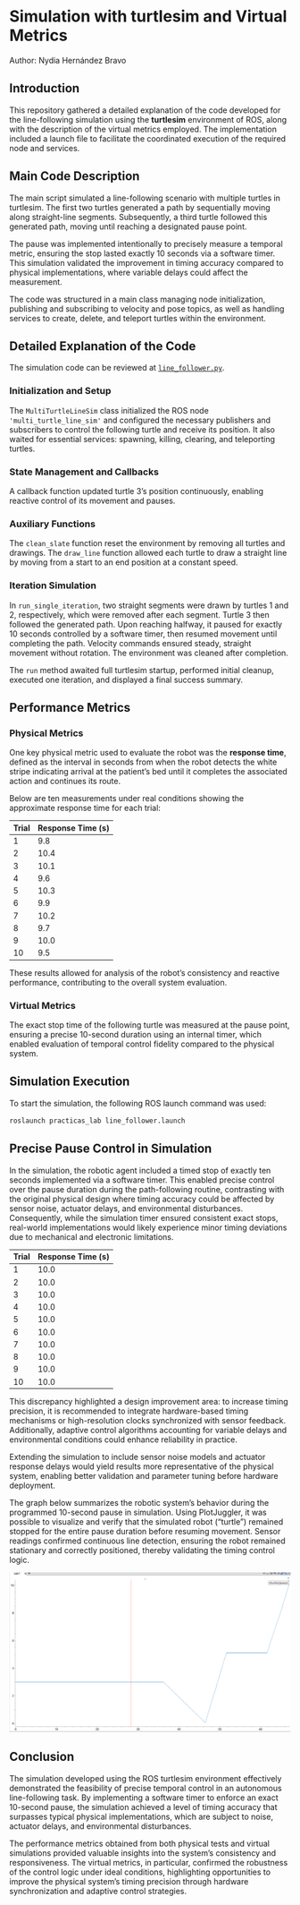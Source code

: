 # Simulation with turtlesim and Virtual Metrics
Author: Nydia Hernández Bravo 

## Introduction

This repository gathered a detailed explanation of the code developed for the line-following simulation using the **turtlesim** environment of ROS, along with the description of the virtual metrics employed. The implementation included a launch file to facilitate the coordinated execution of the required node and services.

## Main Code Description

The main script simulated a line-following scenario with multiple turtles in turtlesim. The first two turtles generated a path by sequentially moving along straight-line segments. Subsequently, a third turtle followed this generated path, moving until reaching a designated pause point.

The pause was implemented intentionally to precisely measure a temporal metric, ensuring the stop lasted exactly 10 seconds via a software timer. This simulation validated the improvement in timing accuracy compared to physical implementations, where variable delays could affect the measurement.

The code was structured in a main class managing node initialization, publishing and subscribing to velocity and pose topics, as well as handling services to create, delete, and teleport turtles within the environment.

## Detailed Explanation of the Code

The simulation code can be reviewed at [`line_follower.py`](https://github.com/NydiaHedz/EXAM2-LRT4102/blob/main/NydiaHernandez/src/line_follower.py).

### Initialization and Setup

The `MultiTurtleLineSim` class initialized the ROS node `'multi_turtle_line_sim'` and configured the necessary publishers and subscribers to control the following turtle and receive its position. It also waited for essential services: spawning, killing, clearing, and teleporting turtles.

### State Management and Callbacks

A callback function updated turtle 3’s position continuously, enabling reactive control of its movement and pauses.

### Auxiliary Functions

The `clean_slate` function reset the environment by removing all turtles and drawings. The `draw_line` function allowed each turtle to draw a straight line by moving from a start to an end position at a constant speed.

### Iteration Simulation

In `run_single_iteration`, two straight segments were drawn by turtles 1 and 2, respectively, which were removed after each segment. Turtle 3 then followed the generated path. Upon reaching halfway, it paused for exactly 10 seconds controlled by a software timer, then resumed movement until completing the path. Velocity commands ensured steady, straight movement without rotation. The environment was cleaned after completion.

The `run` method awaited full turtlesim startup, performed initial cleanup, executed one iteration, and displayed a final success summary.

## Performance Metrics

### Physical Metrics

One key physical metric used to evaluate the robot was the **response time**, defined as the interval in seconds from when the robot detects the white stripe indicating arrival at the patient’s bed until it completes the associated action and continues its route.

Below are ten measurements under real conditions showing the approximate response time for each trial:

| Trial | Response Time (s) |
| ----- | ----------------- |
| 1     | 9.8               |
| 2     | 10.4              |
| 3     | 10.1              |
| 4     | 9.6               |
| 5     | 10.3              |
| 6     | 9.9               |
| 7     | 10.2              |
| 8     | 9.7               |
| 9     | 10.0              |
| 10    | 9.5               |

These results allowed for analysis of the robot’s consistency and reactive performance, contributing to the overall system evaluation.

### Virtual Metrics

The exact stop time of the following turtle was measured at the pause point, ensuring a precise 10-second duration using an internal timer, which enabled evaluation of temporal control fidelity compared to the physical system.

## Simulation Execution

To start the simulation, the following ROS launch command was used:

```bash
roslaunch practicas_lab line_follower.launch
```

## Precise Pause Control in Simulation

In the simulation, the robotic agent included a timed stop of exactly ten seconds implemented via a software timer. This enabled precise control over the pause duration during the path-following routine, contrasting with the original physical design where timing accuracy could be affected by sensor noise, actuator delays, and environmental disturbances. Consequently, while the simulation timer ensured consistent exact stops, real-world implementations would likely experience minor timing deviations due to mechanical and electronic limitations.

| Trial | Response Time (s) |
| ----- | ----------------- |
| 1     | 10.0              |
| 2     | 10.0              |
| 3     | 10.0              |
| 4     | 10.0              |
| 5     | 10.0              |
| 6     | 10.0              |
| 7     | 10.0              |
| 8     | 10.0              |
| 9     | 10.0              |
| 10    | 10.0              |

This discrepancy highlighted a design improvement area: to increase timing precision, it is recommended to integrate hardware-based timing mechanisms or high-resolution clocks synchronized with sensor feedback. Additionally, adaptive control algorithms accounting for variable delays and environmental conditions could enhance reliability in practice.

Extending the simulation to include sensor noise models and actuator response delays would yield results more representative of the physical system, enabling better validation and parameter tuning before hardware deployment.

The graph below summarizes the robotic system’s behavior during the programmed 10-second pause in simulation. Using PlotJuggler, it was possible to visualize and verify that the simulated robot (“turtle”) remained stopped for the entire pause duration before resuming movement. Sensor readings confirmed continuous line detection, ensuring the robot remained stationary and correctly positioned, thereby validating the timing control logic.

![Simulation Results in PlotJuggler](https://github.com/NydiaHedz/EXAM2-LRT4102/raw/main/NydiaHernandez/media/I2.png)

## Conclusion

The simulation developed using the ROS turtlesim environment effectively demonstrated the feasibility of precise temporal control in an autonomous line-following task. By implementing a software timer to enforce an exact 10-second pause, the simulation achieved a level of timing accuracy that surpasses typical physical implementations, which are subject to noise, actuator delays, and environmental disturbances.

The performance metrics obtained from both physical tests and virtual simulations provided valuable insights into the system’s consistency and responsiveness. The virtual metrics, in particular, confirmed the robustness of the control logic under ideal conditions, highlighting opportunities to improve the physical system’s timing precision through hardware synchronization and adaptive control strategies.


